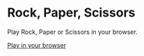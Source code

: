 # Rock, Paper, Scissors

Play Rock, Paper or Scissors in your browser.

[Play in your browser](https://msac-cisw.github.io/rps/)